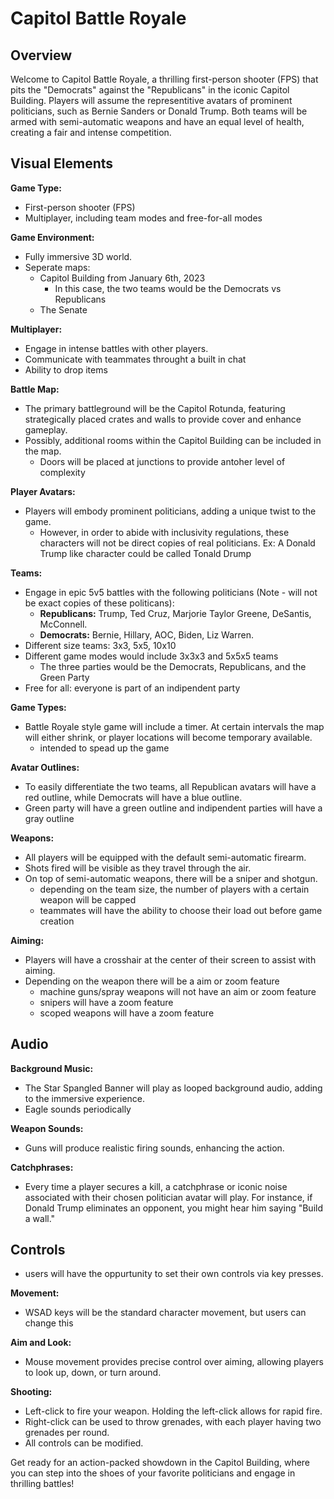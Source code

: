 # Capitol Battle Royale

## Overview

Welcome to Capitol Battle Royale, a thrilling first-person shooter (FPS) that pits the "Democrats" against the "Republicans" in the iconic Capitol Building. Players will assume the representitive avatars of prominent politicians, such as Bernie Sanders or Donald Trump. Both teams will be armed with semi-automatic weapons and have an equal level of health, creating a fair and intense competition.

## Visual Elements

**Game Type:**
- First-person shooter (FPS)
- Multiplayer, including team modes and free-for-all modes

**Game Environment:**
- Fully immersive 3D world.
- Seperate maps: 
  - Capitol Building from January 6th, 2023
    - In this case, the two teams would be the Democrats vs Republicans
  - The Senate   

**Multiplayer:**
- Engage in intense battles with other players.
- Communicate with teammates throught a built in chat 
- Ability to drop items

**Battle Map:**
- The primary battleground will be the Capitol Rotunda, featuring strategically placed crates and walls to provide cover and enhance gameplay.
- Possibly, additional rooms within the Capitol Building can be included in the map.
  - Doors will be placed at junctions to provide antoher level of complexity

**Player Avatars:**
- Players will embody prominent politicians, adding a unique twist to the game.
  - However, in order to abide with inclusivity regulations, these characters will not be direct copies of real politicians.
    Ex: A Donald Trump like character could be called Tonald Drump 

**Teams:**
- Engage in epic 5v5 battles with the following politicians (Note - will not be exact copies of these politicans):
  - **Republicans:** Trump, Ted Cruz, Marjorie Taylor Greene, DeSantis, McConnell.
  - **Democrats:** Bernie, Hillary, AOC, Biden, Liz Warren.
- Different size teams: 3x3, 5x5, 10x10
- Different game modes would include  3x3x3 and 5x5x5 teams
  - The three parties would be the Democrats, Republicans, and the Green Party
- Free for all: everyone is part of an indipendent party

**Game Types:**
- Battle Royale style game will include a timer. At certain intervals the map will either shrink, or player locations will become temporary available.
  - intended to spead up the game

**Avatar Outlines:**
- To easily differentiate the two teams, all Republican avatars will have a red outline, while Democrats will have a blue outline.
- Green party will have a green outline and indipendent parties will have a gray outline

**Weapons:**
- All players will be equipped with the default semi-automatic firearm.
- Shots fired will be visible as they travel through the air.
- On top of semi-automatic weapons, there will be a sniper and shotgun.
  - depending on the team size, the number of players with a certain weapon will be capped
  - teammates will have the ability to choose their load out before game creation

**Aiming:**
- Players will have a crosshair at the center of their screen to assist with aiming.
- Depending on the weapon there will be a aim or zoom feature
  - machine guns/spray weapons will not have an aim or zoom feature
  - snipers will have a zoom feature
  - scoped weapons will have a zoom feature

## Audio

**Background Music:**
- The Star Spangled Banner will play as looped background audio, adding to the immersive experience.
- Eagle sounds periodically

**Weapon Sounds:**
- Guns will produce realistic firing sounds, enhancing the action.

**Catchphrases:**
- Every time a player secures a kill, a catchphrase or iconic noise associated with their chosen politician avatar will play. For instance, if Donald Trump eliminates an opponent, you might hear him saying "Build a wall."

## Controls
- users will have the oppurtunity to set their own controls via key presses.

**Movement:**
- WSAD keys will be the standard character movement, but users can change this

**Aim and Look:**
- Mouse movement provides precise control over aiming, allowing players to look up, down, or turn around.

**Shooting:**
- Left-click to fire your weapon. Holding the left-click allows for rapid fire.
- Right-click can be used to throw grenades, with each player having two grenades per round.
- All controls can be modified.

Get ready for an action-packed showdown in the Capitol Building, where you can step into the shoes of your favorite politicians and engage in thrilling battles!



